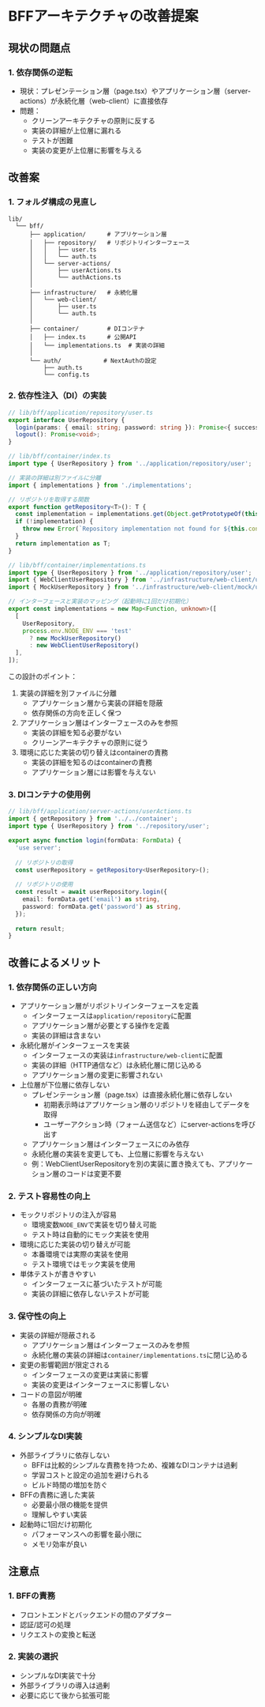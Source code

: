 # BFFアーキテクチャの改善提案

## 現状の問題点

### 1. 依存関係の逆転
- 現状：プレゼンテーション層（page.tsx）やアプリケーション層（server-actions）が永続化層（web-client）に直接依存
- 問題：
  - クリーンアーキテクチャの原則に反する
  - 実装の詳細が上位層に漏れる
  - テストが困難
  - 実装の変更が上位層に影響を与える

## 改善案

### 1. フォルダ構成の見直し
```
lib/
  └── bff/
      ├── application/      # アプリケーション層
      │   ├── repository/   # リポジトリインターフェース
      │   │   ├── user.ts
      │   │   └── auth.ts
      │   └── server-actions/
      │       ├── userActions.ts
      │       └── authActions.ts
      │
      ├── infrastructure/   # 永続化層
      │   └── web-client/
      │       ├── user.ts
      │       └── auth.ts
      │
      ├── container/        # DIコンテナ
      │   ├── index.ts      # 公開API
      │   └── implementations.ts  # 実装の詳細
      │
      └── auth/            # NextAuthの設定
          ├── auth.ts
          └── config.ts
```

### 2. 依存性注入（DI）の実装
```typescript
// lib/bff/application/repository/user.ts
export interface UserRepository {
  login(params: { email: string; password: string }): Promise<{ success: boolean }>;
  logout(): Promise<void>;
}

// lib/bff/container/index.ts
import type { UserRepository } from '../application/repository/user';

// 実装の詳細は別ファイルに分離
import { implementations } from './implementations';

// リポジトリを取得する関数
export function getRepository<T>(): T {
  const implementation = implementations.get(Object.getPrototypeOf(this).constructor);
  if (!implementation) {
    throw new Error(`Repository implementation not found for ${this.constructor.name}`);
  }
  return implementation as T;
}

// lib/bff/container/implementations.ts
import type { UserRepository } from '../application/repository/user';
import { WebClientUserRepository } from '../infrastructure/web-client/user';
import { MockUserRepository } from '../infrastructure/web-client/mock/user';

// インターフェースと実装のマッピング（起動時に1回だけ初期化）
export const implementations = new Map<Function, unknown>([
  [
    UserRepository,
    process.env.NODE_ENV === 'test'
      ? new MockUserRepository()
      : new WebClientUserRepository()
  ],
]);
```

この設計のポイント：
1. 実装の詳細を別ファイルに分離
   - アプリケーション層から実装の詳細を隠蔽
   - 依存関係の方向を正しく保つ
2. アプリケーション層はインターフェースのみを参照
   - 実装の詳細を知る必要がない
   - クリーンアーキテクチャの原則に従う
3. 環境に応じた実装の切り替えはcontainerの責務
   - 実装の詳細を知るのはcontainerの責務
   - アプリケーション層には影響を与えない

### 3. DIコンテナの使用例
```typescript
// lib/bff/application/server-actions/userActions.ts
import { getRepository } from '../../container';
import type { UserRepository } from '../repository/user';

export async function login(formData: FormData) {
  'use server';
  
  // リポジトリの取得
  const userRepository = getRepository<UserRepository>();
  
  // リポジトリの使用
  const result = await userRepository.login({
    email: formData.get('email') as string,
    password: formData.get('password') as string,
  });
  
  return result;
}
```

## 改善によるメリット

### 1. 依存関係の正しい方向
- アプリケーション層がリポジトリインターフェースを定義
  - インターフェースは`application/repository`に配置
  - アプリケーション層が必要とする操作を定義
  - 実装の詳細は含まない
- 永続化層がインターフェースを実装
  - インターフェースの実装は`infrastructure/web-client`に配置
  - 実装の詳細（HTTP通信など）は永続化層に閉じ込める
  - アプリケーション層の変更に影響されない
- 上位層が下位層に依存しない
  - プレゼンテーション層（page.tsx）は直接永続化層に依存しない
    - 初期表示時はアプリケーション層のリポジトリを経由してデータを取得
    - ユーザーアクション時（フォーム送信など）にserver-actionsを呼び出す
  - アプリケーション層はインターフェースにのみ依存
  - 永続化層の実装を変更しても、上位層に影響を与えない
  - 例：WebClientUserRepositoryを別の実装に置き換えても、アプリケーション層のコードは変更不要

### 2. テスト容易性の向上
- モックリポジトリの注入が容易
  - 環境変数`NODE_ENV`で実装を切り替え可能
  - テスト時は自動的にモック実装を使用
- 環境に応じた実装の切り替えが可能
  - 本番環境では実際の実装を使用
  - テスト環境ではモック実装を使用
- 単体テストが書きやすい
  - インターフェースに基づいたテストが可能
  - 実装の詳細に依存しないテストが可能

### 3. 保守性の向上
- 実装の詳細が隠蔽される
  - アプリケーション層はインターフェースのみを参照
  - 永続化層の実装の詳細は`container/implementations.ts`に閉じ込める
- 変更の影響範囲が限定される
  - インターフェースの変更は実装に影響
  - 実装の変更はインターフェースに影響しない
- コードの意図が明確
  - 各層の責務が明確
  - 依存関係の方向が明確

### 4. シンプルなDI実装
- 外部ライブラリに依存しない
  - BFFは比較的シンプルな責務を持つため、複雑なDIコンテナは過剰
  - 学習コストと設定の追加を避けられる
  - ビルド時間の増加を防ぐ
- BFFの責務に適した実装
  - 必要最小限の機能を提供
  - 理解しやすい実装
- 起動時に1回だけ初期化
  - パフォーマンスへの影響を最小限に
  - メモリ効率が良い

## 注意点

### 1. BFFの責務
- フロントエンドとバックエンドの間のアダプター
- 認証/認可の処理
- リクエストの変換と転送

### 2. 実装の選択
- シンプルなDI実装で十分
- 外部ライブラリの導入は過剰
- 必要に応じて後から拡張可能
